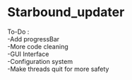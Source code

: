 # Starbound_updater

To-Do : <br>
  -Add progressBar <br>
  -More code cleaning <br>
  -GUI Interface <br>
  -Configuration system <br>
  -Make threads quit for more safety
